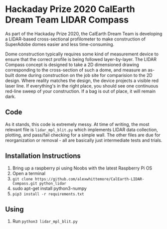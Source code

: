 # Hackaday Prize 2020 CalEarth Dream Team LIDAR Compass

As part of the Hackaday Prize 2020, the CalEarth Dream Team is developing a LIDAR-based cross-sectional profilometer to make construction of SuperAdobe domes easier and less time-consuming.

Dome construction typically requires some kind of measurement device to ensure that the correct profile is being followed layer-by-layer. The LIDAR Compass concept is designed to take a 2D dimensioned drawing corresponding to the cross-section of such a dome, and measure an as-built dome during construction on the job site for comparision to the 2D design. Where reality matches the design, the device projects a visible red laser line. If everything's in the right place, you should see one continuous red-line sweep of your construction. If a bag is out of place, it will remain dark.

## Code

As it stands, this code is extremely messy. At time of writing, the most relevant file is `lidar_mpl_blit.py` which implements LIDAR data collection, plotting, and pass/fail checking for a simple wall. The other files are due for reorganization or removal - all are basically just intermediate tests and trials.

## Installation Instructions

1. Bring up a raspberry pi using Noobs with the latest Raspberry Pi OS
1. Open a terminal
1. `git clone https://github.com/alexwhittemore/CalEarth-LIDAR-Compass.git python_lidar`
1. sudo apt-get install python3-numpy
1. `pip3 install -r requirements.txt`

## Using

1. Run `python3 lidar_mpl_blit.py`
